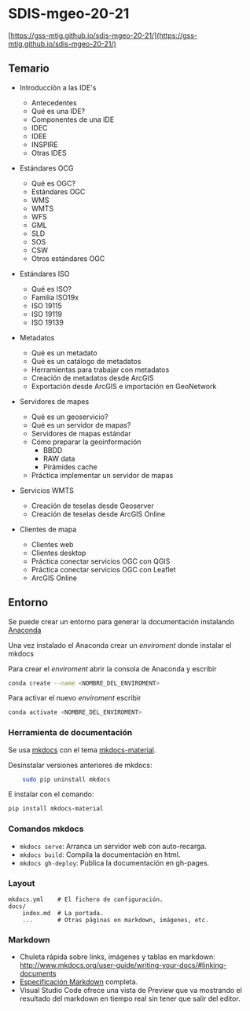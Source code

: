 # SDIS-mgeo-20-21

[https://gss-mtig.github.io/sdis-mgeo-20-21/](https://gss-mtig.github.io/sdis-mgeo-20-21/)

## Temario

* Introducción a las IDE's 
    * Antecedentes
    * Qué es una IDE?
    * Componentes de una IDE
    * IDEC
    * IDEE
    * INSPIRE
    * Otras IDES

* Estándares OCG
    * Qué es OGC?
    * Estándares OGC
    * WMS
    * WMTS
    * WFS
    * GML
    * SLD
    * SOS
    * CSW
    * Otros estándares OGC

* Estándares ISO
    * Qué es ISO?
    * Familia ISO19x
    * ISO 19115
    * ISO 19119
    * ISO 19139

* Metadatos
    * Qué es un metadato
    * Qué es un catálogo de metadatos
    * Herramientas para trabajar con metadatos
    * Creación de metadatos desde ArcGIS
    * Exportación desde ArcGIS e importación en GeoNetwork

* Servidores de mapes
    * Qué es un geoservicio?
    * Qué es un servidor de mapas?
    * Servidores de mapas estándar
    * Cómo preparar la geoinformación
        * BBDD
        * RAW data
        * Pirámides cache
    * Práctica implementar un servidor de mapas

* Servicios WMTS
    * Creación de teselas desde Geoserver
    * Creación de teselas desde ArcGIS Online

* Clientes de mapa
    * Clientes web
    * Clientes desktop
    * Práctica conectar servicios OGC con QGIS
    * Práctica conectar servicios OGC con Leaflet
    * ArcGIS Online

## Entorno

Se puede crear un entorno para generar la documentación instalando [Anaconda](https://www.anaconda.com/)

Una vez instalado el Anaconda crear un *enviroment* donde instalar el mkdocs

Para crear el *enviroment* abrir la consola de Anaconda y escribir
```bash
conda create --name <NOMBRE_DEL_ENVIROMENT>
```

Para activar el nuevo *enviroment* escribir
```bash
conda activate <NOMBRE_DEL_ENVIROMENT>
```

### Herramienta de documentación

Se usa [mkdocs](http://mkdocs.org) con el tema [mkdocs-material](https://squidfunk.github.io/mkdocs-material/).

Desinstalar versiones anteriores de mkdocs:

```bash
    sudo pip uninstall mkdocs
```

E instalar con el comando:

```bash
pip install mkdocs-material
```

### Comandos mkdocs

* `mkdocs serve`: Arranca un servidor web con auto-recarga.
* `mkdocs build`: Compila la documentación en html.
* `mkdocs gh-deploy`: Publica la documentación en gh-pages.

### Layout

    mkdocs.yml    # El fichero de configuración.
    docs/
        index.md  # La portada.
        ...       # Otras páginas en markdown, imágenes, etc.

### Markdown

* Chuleta rápida sobre links, imágenes y tablas en markdown: http://www.mkdocs.org/user-guide/writing-your-docs/#linking-documents
* [Especificación Markdown](http://spec.commonmark.org/0.28/) completa.
* Visual Studio Code ofrece una vista de Preview que va mostrando el resultado del markdown en tiempo real sin tener que salir del editor.
